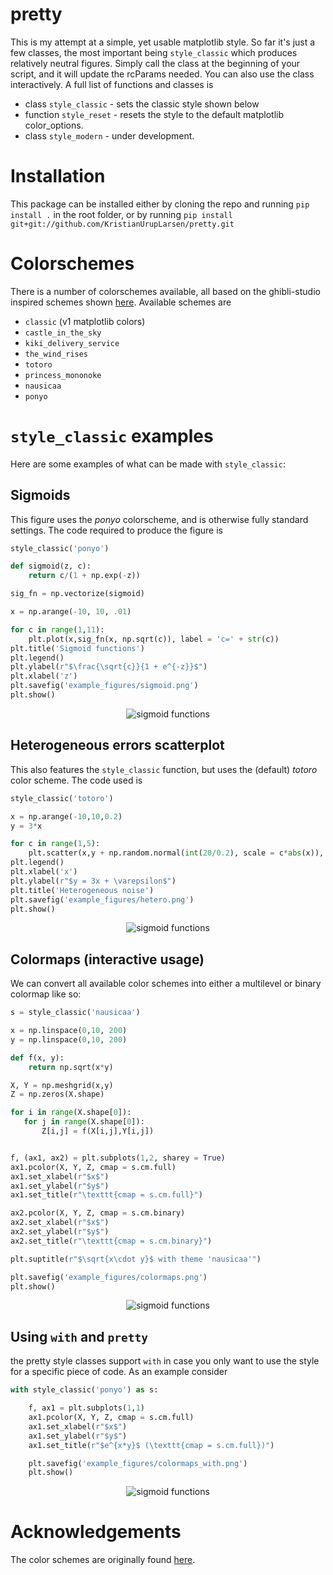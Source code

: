 # pretty

This is my attempt at a simple, yet usable matplotlib style. So far it's just a few classes, the most important being `style_classic` which produces relatively neutral figures. Simply call the class at the beginning of your script, and it will update the rcParams needed. You can also use the class interactively. A full list of functions and classes is

* class `style_classic` - sets the classic style shown below
* function `style_reset` - resets the style to the default matplotlib color_options.
* class `style_modern` - under development.

# Installation
This package can be installed either by cloning the repo and running `pip install .` in the root folder, or by running `pip install git+git://github.com/KristianUrupLarsen/pretty.git`


# Colorschemes
There is a number of colorschemes available, all based on the ghibli-studio inspired schemes shown [here](https://www.hotfootdesign.co.uk/white-space/the-colour-palettes-of-studio-ghibli-animations-by-designer-hyo-taek-kim/). Available schemes are


* `classic` (v1 matplotlib colors)
* `castle_in_the_sky`
* `kiki_delivery_service`
* `the_wind_rises`
* `totoro`
* `princess_mononoke`
* `nausicaa`
* `ponyo`

# `style_classic` examples
 Here are some examples of what can be made with `style_classic`:

## Sigmoids
This figure uses the _ponyo_ colorscheme, and is otherwise fully standard settings. The code required to produce the figure is

```python
style_classic('ponyo')

def sigmoid(z, c):
    return c/(1 + np.exp(-z))

sig_fn = np.vectorize(sigmoid)

x = np.arange(-10, 10, .01)

for c in range(1,11):
    plt.plot(x,sig_fn(x, np.sqrt(c)), label = 'c=' + str(c))
plt.title('Sigmoid functions')
plt.legend()
plt.ylabel(r"$\frac{\sqrt{c}}{1 + e^{-z}}$")
plt.xlabel('z')
plt.savefig('example_figures/sigmoid.png')
plt.show()
```

 <p align="center">
 <img src="example_figures/sigmoid.png" alt="sigmoid functions">
 </p>  



## Heterogeneous errors scatterplot
This also features the `style_classic` function, but uses the (default) _totoro_ color scheme. The code used is

```python
style_classic('totoro')

x = np.arange(-10,10,0.2)
y = 3*x

for c in range(1,5):
    plt.scatter(x,y + np.random.normal(int(20/0.2), scale = c*abs(x)), label = r"$\varepsilon \sim \mathcal{N}(0, \ $" + str(c) + "$\cdot x)$")
plt.legend()
plt.xlabel('x')
plt.ylabel(r"$y = 3x + \varepsilon$")
plt.title('Heterogeneous noise')
plt.savefig('example_figures/hetero.png')
plt.show()
```

<p align="center">
<img src="example_figures/hetero.png" alt="sigmoid functions">
</p>  


## Colormaps (interactive usage)
We can convert all available color schemes into either a multilevel or binary colormap like so:

```python
s = style_classic('nausicaa')

x = np.linspace(0,10, 200)
y = np.linspace(0,10, 200)

def f(x, y):
    return np.sqrt(x*y)

X, Y = np.meshgrid(x,y)
Z = np.zeros(X.shape)

for i in range(X.shape[0]):
   for j in range(X.shape[0]):
       Z[i,j] = f(X[i,j],Y[i,j])


f, (ax1, ax2) = plt.subplots(1,2, sharey = True)
ax1.pcolor(X, Y, Z, cmap = s.cm.full)
ax1.set_xlabel(r"$x$")
ax1.set_ylabel(r"$y$")
ax1.set_title(r"\texttt{cmap = s.cm.full}")

ax2.pcolor(X, Y, Z, cmap = s.cm.binary)
ax2.set_xlabel(r"$x$")
ax2.set_ylabel(r"$y$")
ax2.set_title(r"\texttt{cmap = s.cm.binary}")

plt.suptitle(r"$\sqrt{x\cdot y}$ with theme 'nausicaa'")

plt.savefig('example_figures/colormaps.png')
plt.show()
```

<p align="center">
<img src="example_figures/colormaps.png" alt="sigmoid functions">
</p>  


## Using `with` and `pretty`

the pretty style classes support `with` in case you only want to use the style for a
specific piece of code. As an example consider

```python
with style_classic('ponyo') as s:

    f, ax1 = plt.subplots(1,1)
    ax1.pcolor(X, Y, Z, cmap = s.cm.full)
    ax1.set_xlabel(r"$x$")
    ax1.set_ylabel(r"$y$")
    ax1.set_title(r"$e^{x*y}$ (\texttt{cmap = s.cm.full})")

    plt.savefig('example_figures/colormaps_with.png')
    plt.show()
```


<p align="center">
<img src="example_figures/colormaps_with.png" alt="sigmoid functions">
</p>  

# Acknowledgements
The color schemes are originally found [here](https://github.com/carolinethomson/GhibliColour).
